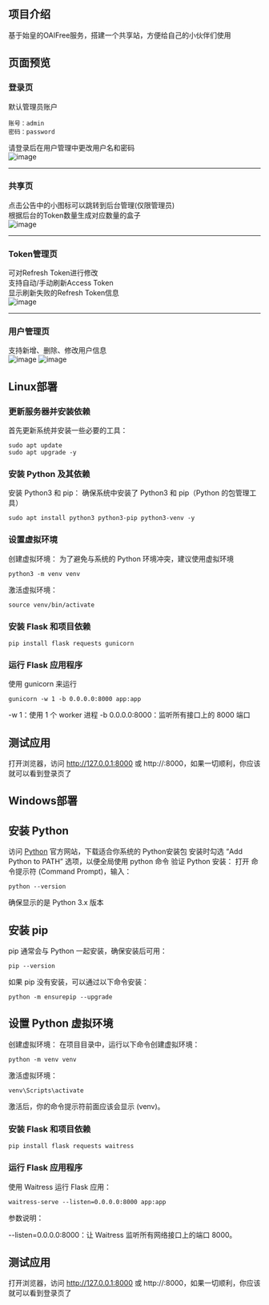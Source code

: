 ## 项目介绍  
基于始皇的OAIFree服务，搭建一个共享站，方便给自己的小伙伴们使用  

## 页面预览  

### 登录页  
默认管理员账户
```
账号：admin
密码：password
```
请登录后在用户管理中更改用户名和密码  
![image](https://github.com/user-attachments/assets/d6503e6c-6267-48c2-a3fb-8d28de77d0be)

---
### 共享页  
点击公告中的小图标可以跳转到后台管理(仅限管理员)  
根据后台的Token数量生成对应数量的盒子  
![image](https://github.com/user-attachments/assets/9fa82f95-496e-4ae5-8015-c304da6bfa35)

---
### Token管理页  
可对Refresh Token进行修改  
支持自动/手动刷新Access Token  
显示刷新失败的Refresh Token信息  
![image](https://github.com/user-attachments/assets/198a30e2-b8f9-4ac7-960f-3ad84a5a8a2d)

---
### 用户管理页 
支持新增、删除、修改用户信息  
![image](https://github.com/user-attachments/assets/a2a31fd6-2984-47c1-9616-227db7a16255)
![image](https://github.com/user-attachments/assets/62cb9e30-6b05-4fb5-b507-a822e1f2a027)

## Linux部署 

###  更新服务器并安装依赖
首先更新系统并安装一些必要的工具：

```
sudo apt update
sudo apt upgrade -y
```
### 安装 Python 及其依赖
安装 Python3 和 pip： 确保系统中安装了 Python3 和 pip（Python 的包管理工具）

```
sudo apt install python3 python3-pip python3-venv -y
```
### 设置虚拟环境
创建虚拟环境： 为了避免与系统的 Python 环境冲突，建议使用虚拟环境

```
python3 -m venv venv
```
激活虚拟环境：

```
source venv/bin/activate
```
### 安装 Flask 和项目依赖
```
pip install flask requests gunicorn
```

### 运行 Flask 应用程序
使用 gunicorn 来运行
```
gunicorn -w 1 -b 0.0.0.0:8000 app:app
```
-w 1：使用 1 个 worker 进程
-b 0.0.0.0:8000：监听所有接口上的 8000 端口

## 测试应用
打开浏览器，访问 http://127.0.0.1:8000 或 http://<your-ip>:8000，如果一切顺利，你应该就可以看到登录页了

## Windows部署  

## 安装 Python
访问 [Python](https://www.python.org/downloads/) 官方网站，下载适合你系统的 Python安装包
安装时勾选 “Add Python to PATH” 选项，以便全局使用 python 命令
验证 Python 安装： 打开 命令提示符 (Command Prompt)，输入：

```
python --version
```
确保显示的是 Python 3.x 版本

## 安装 pip
pip 通常会与 Python 一起安装，确保安装后可用：

```
pip --version
```
如果 pip 没有安装，可以通过以下命令安装：

```
python -m ensurepip --upgrade
```

## 设置 Python 虚拟环境
创建虚拟环境： 在项目目录中，运行以下命令创建虚拟环境：

```
python -m venv venv
```
激活虚拟环境： 
```
venv\Scripts\activate
```
激活后，你的命令提示符前面应该会显示 (venv)。

### 安装 Flask 和项目依赖
```
pip install flask requests waitress
```
### 运行 Flask 应用程序
使用 Waitress 运行 Flask 应用：

```
waitress-serve --listen=0.0.0.0:8000 app:app
```
参数说明：

--listen=0.0.0.0:8000：让 Waitress 监听所有网络接口上的端口 8000。

## 测试应用
打开浏览器，访问 http://127.0.0.1:8000 或 http://<your-ip>:8000，如果一切顺利，你应该就可以看到登录页了
